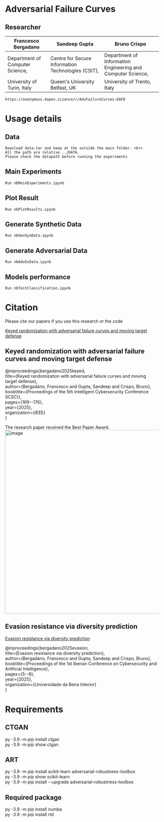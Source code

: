 # Adversarial Failure Curves

## Researcher

| Francesco Bergadano | Sandeep Gupta | Bruno Crispo |
|----------|----------|----------|
| Department of Computer Science,| Centre for Secure Information Technologies (CSIT), | Department of Information Engineering and Computer Science,|
| University of Turin, Italy| Queen's University Belfast, UK | University of Trento, Italy |
    
    https://anonymous.4open.science/r/AdvFailureCurves-EAF8

# Usage details 

## Data
    Download data.tar and keep at the outside the main folder. <br>
    All the path are relative ../DATA.
    Please check the datapath before running the experiments

## Main Experiments
    Run nbMainExperiments.ipynb

## Plot Result
    Run nbPlotResults.ipynb

## Generate Synthetic Data
    Run nbGenSynData.ipynb 

## Generate Adversarial Data
    Run nbAdvExData.ipynb 

## Models performance
    Run nbTestClassification.ipynb

# Citation

Please cite our papers if you use this research or the code

[Keyed randomization with adversarial failure curves and moving target defense](https://ieeexplore.ieee.org/stamp/stamp.jsp?arnumber=11140525)

## Keyed randomization with adversarial failure curves and moving target defense
@inproceedings{bergadano2025keyed,<br>
  title={Keyed randomization with adversarial failure curves and moving target defense},<br>
  author={Bergadano, Francesco and Gupta, Sandeep and Crispo, Bruno},<br>
  booktitle={Proceedings of the 5th Intelligent Cybersecurity Conference (ICSC)},<br>
  pages={169--176},<br>
  year={2025},<br>
  organization={IEEE}<br>
}

The research paper received the Best Paper Award.
<img width="800" height="600" alt="image" src="https://github.com/user-attachments/assets/4bd4f0d1-6836-447f-8fab-982073ea798d" />


## Evasion resistance via diversity prediction
[Evasion resistance via diversity prediction](https://pure.qub.ac.uk/en/publications/evasion-resistance-via-diversity-prediction/)

@inproceedings{bergadano2025evasion,<br>
  title={Evasion resistance via diversity prediction},<br>
  author={Bergadano, Francesco and Gupta, Sandeep and Crispo, Bruno},<br>
  booktitle={Proceedings of the 1st Iberian Conference on Cybersecurity and Artificial Intelligence},<br>
  pages={5--8},<br>
  year={2025},<br>
  organization={Universidade da Beira Interior}<br>
}

# Requirements
## CTGAN
py -3.9 -m pip install ctgan<br>
py -3.9 -m pip show ctgan

## ART
py -3.9 -m pip install scikit-learn adversarial-robustness-toolbox<br>
py -3.9 -m pip show scikit-learn<br>
py -3.9 -m pip install --upgrade adversarial-robustness-toolbox

## Required package
py -3.9 -m pip install numba<br>
py -3.9 -m pip install rtd


